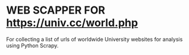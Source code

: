 # WEB SCAPPER FOR https://univ.cc/world.php
For collecting a list of urls of worldwide University websites for analysis using Python Scrapy.
